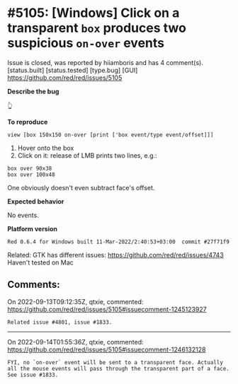 
#5105: [Windows] Click on a transparent `box` produces two suspicious `on-over` events
================================================================================
Issue is closed, was reported by hiiamboris and has 4 comment(s).
[status.built] [status.tested] [type.bug] [GUI]
<https://github.com/red/red/issues/5105>

**Describe the bug**

👆

**To reproduce**
```
view [box 150x150 on-over [print ['box event/type event/offset]]]
```
1. Hover onto the box
2. Click on it: release of LMB prints two lines, e.g.:
```
box over 90x38
box over 100x48
```
One obviously doesn't even subtract face's offset.

**Expected behavior**

No events.

**Platform version**
```
Red 0.6.4 for Windows built 11-Mar-2022/2:40:53+03:00  commit #27f71f9
```

Related: GTK has different issues: https://github.com/red/red/issues/4743
Haven't tested on Mac


Comments:
--------------------------------------------------------------------------------

On 2022-09-13T09:12:35Z, qtxie, commented:
<https://github.com/red/red/issues/5105#issuecomment-1245123927>

    Related issue #4801, issue #1833.

--------------------------------------------------------------------------------

On 2022-09-14T01:55:36Z, qtxie, commented:
<https://github.com/red/red/issues/5105#issuecomment-1246132128>

    FYI, no `on-over` event will be sent to a transparent face. Actually all the mouse events will pass through the transparent part of a face. See issue #1833.

